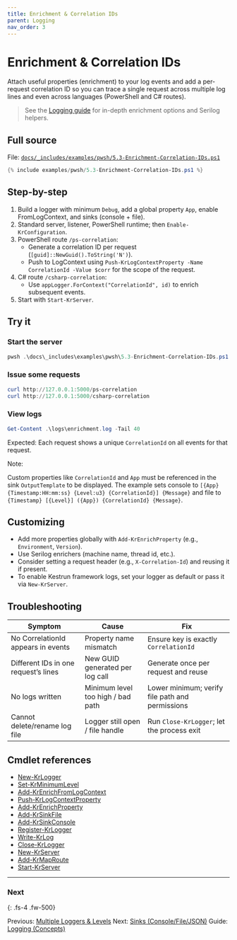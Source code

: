 ```yaml
---
title: Enrichment & Correlation IDs
parent: Logging
nav_order: 3
---
```


# Enrichment & Correlation IDs

Attach useful properties (enrichment) to your log events and add a per-request
correlation ID so you can trace a single request across multiple log lines
and even across languages (PowerShell and C# routes).

> See the [Logging guide](/guides/logging) for in-depth enrichment options and Serilog helpers.

## Full source

File: [`docs/_includes/examples/pwsh/5.3-Enrichment-Correlation-IDs.ps1`][5.3-Enrichment-Correlation-IDs.ps1]

```powershell
{% include examples/pwsh/5.3-Enrichment-Correlation-IDs.ps1 %}
```

## Step-by-step

1. Build a logger with minimum `Debug`, add a global property `App`, enable FromLogContext, and sinks (console + file).
2. Standard server, listener, PowerShell runtime; then `Enable-KrConfiguration`.
3. PowerShell route `/ps-correlation`:
   - Generate a correlation ID per request (`[guid]::NewGuid().ToString('N')`).
   - Push to LogContext using `Push-KrLogContextProperty -Name CorrelationId -Value $corr` for the scope of the request.
4. C# route `/csharp-correlation`:
   - Use `appLogger.ForContext("CorrelationId", id)` to enrich subsequent events.
5. Start with `Start-KrServer`.

## Try it

### Start the server

```powershell
pwsh .\docs\_includes\examples\pwsh\5.3-Enrichment-Correlation-IDs.ps1
```

### Issue some requests

```powershell
curl http://127.0.0.1:5000/ps-correlation
curl http://127.0.0.1:5000/csharp-correlation
```

### View logs

```powershell
Get-Content .\logs\enrichment.log -Tail 40
```

Expected: Each request shows a unique `CorrelationId` on all events for that request.

Note:

Custom properties like `CorrelationId` and `App` must be referenced in the sink
`OutputTemplate` to be displayed. The example sets console to
`[{App} {Timestamp:HH:mm:ss} {Level:u3} {CorrelationId}] {Message}` and file to
`{Timestamp} [{Level}] ({App}) {CorrelationId} {Message}`.

## Customizing

- Add more properties globally with `Add-KrEnrichProperty` (e.g., `Environment`, `Version`).
- Use Serilog enrichers (machine name, thread id, etc.).
- Consider setting a request header (e.g., `X-Correlation-Id`) and reusing it if present.
- To enable Kestrun framework logs, set your logger as default or pass it via `New-KrServer`.

## Troubleshooting

| Symptom                              | Cause                             | Fix                                             |
|--------------------------------------|-----------------------------------|-------------------------------------------------|
| No CorrelationId appears in events   | Property name mismatch            | Ensure key is exactly `CorrelationId`           |
| Different IDs in one request’s lines | New GUID generated per log call   | Generate once per request and reuse             |
| No logs written                      | Minimum level too high / bad path | Lower minimum; verify file path and permissions |
| Cannot delete/rename log file         | Logger still open / file handle    | Run `Close-KrLogger`; let the process exit   |

## Cmdlet references

- [New-KrLogger][New-KrLogger]
- [Set-KrMinimumLevel][Set-KrMinimumLevel]
- [Add-KrEnrichFromLogContext][Add-KrEnrichFromLogContext]
- [Push-KrLogContextProperty][Push-KrLogContextProperty]
- [Add-KrEnrichProperty][Add-KrEnrichProperty]
- [Add-KrSinkFile][Add-KrSinkFile]
- [Add-KrSinkConsole][Add-KrSinkConsole]
- [Register-KrLogger][Register-KrLogger]
- [Write-KrLog][Write-KrLog]
- [Close-KrLogger][Close-KrLogger]
- [New-KrServer][New-KrServer]
- [Add-KrMapRoute][Add-KrMapRoute]
- [Start-KrServer][Start-KrServer]

---

### Next

{: .fs-4 .fw-500}

Previous: [Multiple Loggers & Levels](./2.Multiple-Loggers-Levels)
Next: [Sinks (Console/File/JSON)](./4.Sinks)
Guide: [Logging (Concepts)](/guides/logging)

[5.3-Enrichment-Correlation-IDs.ps1]: /_includes/examples/pwsh/5.3-Enrichment-Correlation-IDs.ps1
[New-KrLogger]: /pwsh/cmdlets/New-KrLogger
[Set-KrMinimumLevel]: /pwsh/cmdlets/Set-KrMinimumLevel
[Add-KrEnrichProperty]: /pwsh/cmdlets/Add-KrEnrichProperty
[Add-KrEnrichFromLogContext]: /pwsh/cmdlets/Add-KrEnrichFromLogContext
[Push-KrLogContextProperty]: /pwsh/cmdlets/Push-KrLogContextProperty
[Add-KrSinkFile]: /pwsh/cmdlets/Add-KrSinkFile
[Add-KrSinkConsole]: /pwsh/cmdlets/Add-KrSinkConsole
[Register-KrLogger]: /pwsh/cmdlets/Register-KrLogger
[Write-KrLog]: /pwsh/cmdlets/Write-KrLog
[New-KrServer]: /pwsh/cmdlets/New-KrServer
[Add-KrMapRoute]: /pwsh/cmdlets/Add-KrMapRoute
[Start-KrServer]: /pwsh/cmdlets/Start-KrServer
[Close-KrLogger]: /pwsh/cmdlets/Close-KrLogger
